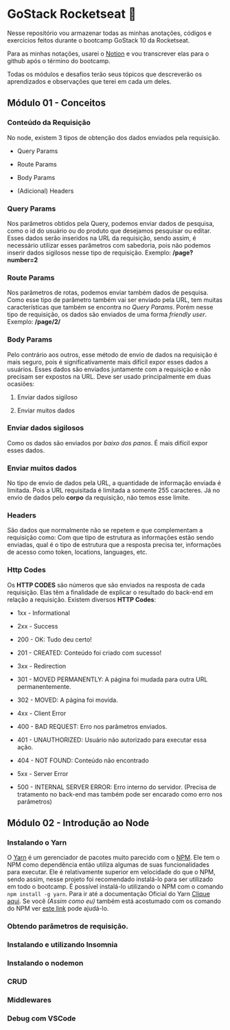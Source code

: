 
  

# GoStack Rocketseat 🚀

  

Nesse repositório vou armazenar todas as minhas anotações, códigos e exercícios feitos durante o bootcamp GoStack 10 da Rocketseat.

  

Para as minhas notações, usarei o [Notion](https://www.notion.so/) e vou transcrever elas para o github após o término do bootcamp.

  

Todas os módulos e desafios terão seus tópicos que descreverão os aprendizados e observações que terei em cada um deles.

  

## Módulo 01 - Conceitos

  

### Conteúdo da Requisição

  

No node, existem 3 tipos de obtenção dos dados enviados pela requisição.

  

- Query Params

- Route Params

- Body Params

- (Adicional) Headers

  

### Query Params

  

Nos parâmetros obtidos pela Query, podemos enviar dados de pesquisa, como o id do usuário ou do produto que desejamos pesquisar ou editar. Esses dados serão inseridos na URL da requisição, sendo assim, é necessário utilizar esses parâmetros com sabedoria, pois não podemos inserir dados sigilosos nesse tipo de requisição. Exemplo: **/page?number=2**

  

### Route Params

  

Nos parâmetros de rotas, podemos enviar também dados de pesquisa. Como esse tipo de parâmetro também vai ser enviado pela URL, tem muitas características que também se encontra no _Query Params_. Porém nesse tipo de requisição, os dados são enviados de uma forma _friendly user_. Exemplo: **/page/2/**

  

### Body Params

  

Pelo contrário aos outros, esse método de envio de dados na requisição é mais seguro, pois é significativamente mais difícil expor esses dados a usuários. Esses dados são enviados juntamente com a requisição e não precisam ser expostos na URL. Deve ser usado principalmente em duas ocasiões:

  

1. Enviar dados sigiloso

2. Enviar muitos dados

  

### Enviar dados sigilosos

Como os dados são enviados por _baixo dos panos_. É mais difícil expor esses dados.

  

### Enviar muitos dados

No tipo de envio de dados pela URL, a quantidade de informação enviada é limitada. Pois a URL requisitada é limitada a somente 255 caracteres. Já no envio de dados pelo **corpo** da requisição, não temos esse limite.

  

### Headers

  

São dados que normalmente não se repetem e que complementam a requisição como: Com que tipo de estrutura as informações estão sendo enviadas, qual é o tipo de estrutura que a resposta precisa ter, informações de acesso como token, locations, languages, etc.

  

### Http Codes

  

Os **HTTP CODES** são números que são enviados na resposta de cada requisição. Elas têm a finalidade de explicar o resultado do back-end em relação a requisição. Existem diversos **HTTP Codes**:

  

- 1xx - Informational

- 2xx - Success

- 200 - OK: Tudo deu certo!

- 201 - CREATED: Conteúdo foi criado com sucesso!

- 3xx - Redirection

- 301 - MOVED PERMANENTLY: A página foi mudada para outra URL permanentemente.

- 302 - MOVED: A página foi movida.

- 4xx - Client Error

- 400 - BAD REQUEST: Erro nos parâmetros enviados.

- 401 - UNAUTHORIZED: Usuário não autorizado para executar essa ação.

- 404 - NOT FOUND: Conteúdo não encontrado

- 5xx - Server Error

- 500 - INTERNAL SERVER ERROR: Erro interno do servidor. (Precisa de tratamento no back-end mas também pode ser encarado como erro nos parâmetros)

## Módulo 02 - Introdução ao Node

### Instalando o Yarn
O [Yarn](https://yarnpkg.com/) é um gerenciador de pacotes muito parecido com o [NPM](https://www.npmjs.com/). Ele tem o NPM como dependência então utiliza algumas de suas funcionalidades para executar. Ele é relativamente superior em velocidade do que o NPM, sendo assim, nesse projeto foi recomendado instalá-lo para ser utilizado em todo o bootcamp. É possível instalá-lo utilizando o NPM com o comando `npm install -g yarn`. Para ir até a documentação Oficial do Yarn [Clique aqui](https://yarnpkg.com/cli/install). Se você *(Assim como eu)* também está acostumado com os comando do NPM ver [este link](https://legacy.yarnpkg.com/en/docs/migrating-from-npm/) pode ajudá-lo.
### Obtendo parâmetros de requisição.
### Instalando e utilizando  Insomnia
### Instalando o nodemon
### CRUD
### Middlewares
### Debug com VSCode